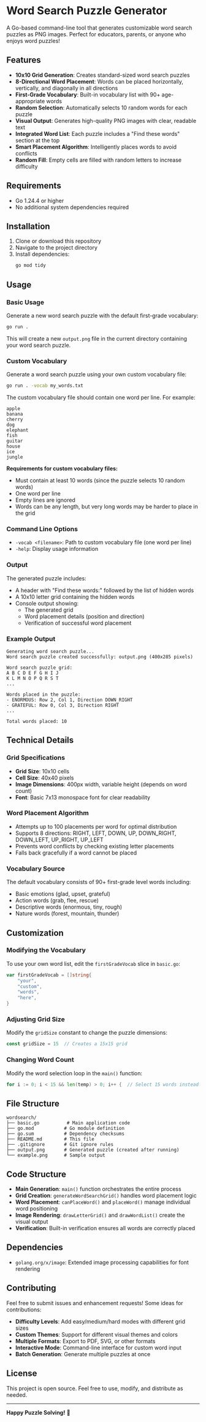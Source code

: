 # Word Search Puzzle Generator

A Go-based command-line tool that generates customizable word search puzzles as PNG images. Perfect for educators, parents, or anyone who enjoys word puzzles!

## Features

- **10x10 Grid Generation**: Creates standard-sized word search puzzles
- **8-Directional Word Placement**: Words can be placed horizontally, vertically, and diagonally in all directions
- **First-Grade Vocabulary**: Built-in vocabulary list with 90+ age-appropriate words
- **Random Selection**: Automatically selects 10 random words for each puzzle
- **Visual Output**: Generates high-quality PNG images with clear, readable text
- **Integrated Word List**: Each puzzle includes a "Find these words" section at the top
- **Smart Placement Algorithm**: Intelligently places words to avoid conflicts
- **Random Fill**: Empty cells are filled with random letters to increase difficulty

## Requirements

- Go 1.24.4 or higher
- No additional system dependencies required

## Installation

1. Clone or download this repository
2. Navigate to the project directory
3. Install dependencies:
   ```bash
   go mod tidy
   ```

## Usage

### Basic Usage

Generate a new word search puzzle with the default first-grade vocabulary:

```bash
go run .
```

This will create a new `output.png` file in the current directory containing your word search puzzle.

### Custom Vocabulary

Generate a word search puzzle using your own custom vocabulary file:

```bash
go run . -vocab my_words.txt
```

The custom vocabulary file should contain one word per line. For example:

```
apple
banana
cherry
dog
elephant
fish
guitar
house
ice
jungle
```

**Requirements for custom vocabulary files:**
- Must contain at least 10 words (since the puzzle selects 10 random words)
- One word per line
- Empty lines are ignored
- Words can be any length, but very long words may be harder to place in the grid

### Command Line Options

- `-vocab <filename>`: Path to custom vocabulary file (one word per line)
- `-help`: Display usage information

### Output

The generated puzzle includes:
- A header with "Find these words:" followed by the list of hidden words
- A 10x10 letter grid containing the hidden words
- Console output showing:
  - The generated grid
  - Word placement details (position and direction)
  - Verification of successful word placement

### Example Output

```
Generating word search puzzle...
Word search puzzle created successfully: output.png (400x285 pixels)

Word search puzzle grid:
A B C D E F G H I J
K L M N O P Q R S T
...

Words placed in the puzzle:
- ENORMOUS: Row 2, Col 1, Direction DOWN_RIGHT
- GRATEFUL: Row 0, Col 3, Direction RIGHT
...

Total words placed: 10
```

## Technical Details

### Grid Specifications
- **Grid Size**: 10x10 cells
- **Cell Size**: 40x40 pixels
- **Image Dimensions**: 400px width, variable height (depends on word count)
- **Font**: Basic 7x13 monospace font for clear readability

### Word Placement Algorithm
- Attempts up to 100 placements per word for optimal distribution
- Supports 8 directions: RIGHT, LEFT, DOWN, UP, DOWN_RIGHT, DOWN_LEFT, UP_RIGHT, UP_LEFT
- Prevents word conflicts by checking existing letter placements
- Falls back gracefully if a word cannot be placed

### Vocabulary Source
The default vocabulary consists of 90+ first-grade level words including:
- Basic emotions (glad, upset, grateful)
- Action words (grab, flee, rescue)
- Descriptive words (enormous, tiny, rough)
- Nature words (forest, mountain, thunder)

## Customization

### Modifying the Vocabulary

To use your own word list, edit the `firstGradeVocab` slice in `basic.go`:

```go
var firstGradeVocab = []string{
    "your",
    "custom",
    "words",
    "here",
}
```

### Adjusting Grid Size

Modify the `gridSize` constant to change the puzzle dimensions:

```go
const gridSize = 15  // Creates a 15x15 grid
```

### Changing Word Count

Modify the word selection loop in the `main()` function:

```go
for i := 0; i < 15 && len(temp) > 0; i++ {  // Select 15 words instead of 10
```

## File Structure

```
wordsearch/
├── basic.go          # Main application code
├── go.mod           # Go module definition
├── go.sum           # Dependency checksums
├── README.md        # This file
├── .gitignore       # Git ignore rules
├── output.png       # Generated puzzle (created after running)
└── example.png      # Sample output
```

## Code Structure

- **Main Generation**: `main()` function orchestrates the entire process
- **Grid Creation**: `generateWordSearchGrid()` handles word placement logic
- **Word Placement**: `canPlaceWord()` and `placeWord()` manage individual word positioning
- **Image Rendering**: `drawLetterGrid()` and `drawWordList()` create the visual output
- **Verification**: Built-in verification ensures all words are correctly placed

## Dependencies

- `golang.org/x/image`: Extended image processing capabilities for font rendering

## Contributing

Feel free to submit issues and enhancement requests! Some ideas for contributions:

- **Difficulty Levels**: Add easy/medium/hard modes with different grid sizes
- **Custom Themes**: Support for different visual themes and colors
- **Multiple Formats**: Export to PDF, SVG, or other formats
- **Interactive Mode**: Command-line interface for custom word input
- **Batch Generation**: Generate multiple puzzles at once

## License

This project is open source. Feel free to use, modify, and distribute as needed.

---

**Happy Puzzle Solving!** 🧩
